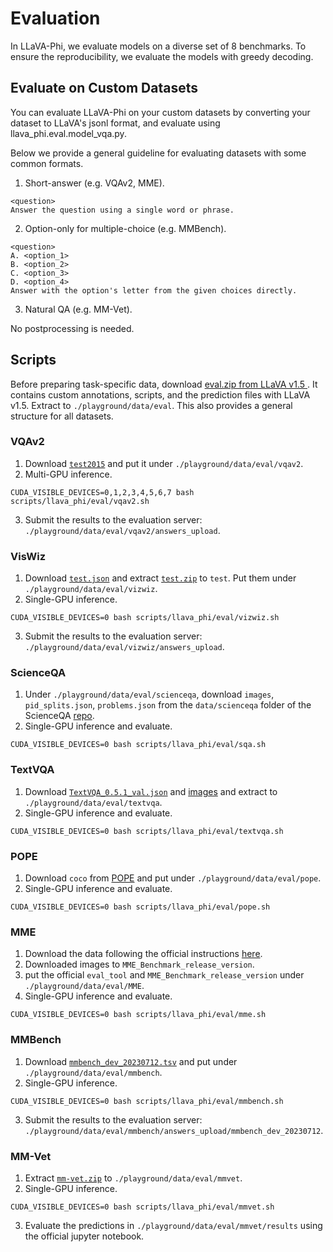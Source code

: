 # Evaluation

In LLaVA-Phi, we evaluate models on a diverse set of 8 benchmarks. To ensure the reproducibility, we evaluate the models with greedy decoding.

## Evaluate on Custom Datasets

You can evaluate LLaVA-Phi on your custom datasets by converting your dataset to LLaVA's jsonl format, and evaluate using llava_phi.eval.model_vqa.py.

Below we provide a general guideline for evaluating datasets with some common formats.

1. Short-answer (e.g. VQAv2, MME).

```
<question>
Answer the question using a single word or phrase.
```

2. Option-only for multiple-choice (e.g. MMBench).

```
<question>
A. <option_1>
B. <option_2>
C. <option_3>
D. <option_4>
Answer with the option's letter from the given choices directly.
```

3. Natural QA (e.g. MM-Vet).

No postprocessing is needed.

## Scripts

Before preparing task-specific data, download [eval.zip from LLaVA v1.5 ](https://drive.google.com/file/d/1atZSBBrAX54yYpxtVVW33zFvcnaHeFPy/view?usp=sharing). It contains custom annotations, scripts, and the prediction files with LLaVA v1.5. Extract to `./playground/data/eval`. This also provides a general structure for all datasets.

### VQAv2

1. Download [`test2015`](http://images.cocodataset.org/zips/test2015.zip) and put it under `./playground/data/eval/vqav2`.
2. Multi-GPU inference.
```Shell
CUDA_VISIBLE_DEVICES=0,1,2,3,4,5,6,7 bash scripts/llava_phi/eval/vqav2.sh
```
3. Submit the results to the evaluation server: `./playground/data/eval/vqav2/answers_upload`.

### VisWiz

1. Download [`test.json`](https://vizwiz.cs.colorado.edu/VizWiz_final/vqa_data/Annotations.zip) and extract [`test.zip`](https://vizwiz.cs.colorado.edu/VizWiz_final/images/test.zip) to `test`. Put them under `./playground/data/eval/vizwiz`.
2. Single-GPU inference.
```Shell
CUDA_VISIBLE_DEVICES=0 bash scripts/llava_phi/eval/vizwiz.sh
```
3. Submit the results to the evaluation server: `./playground/data/eval/vizwiz/answers_upload`.

### ScienceQA

1. Under `./playground/data/eval/scienceqa`, download `images`, `pid_splits.json`, `problems.json` from the `data/scienceqa` folder of the ScienceQA [repo](https://github.com/lupantech/ScienceQA).
2. Single-GPU inference and evaluate.
```Shell
CUDA_VISIBLE_DEVICES=0 bash scripts/llava_phi/eval/sqa.sh
```

### TextVQA

1. Download [`TextVQA_0.5.1_val.json`](https://dl.fbaipublicfiles.com/textvqa/data/TextVQA_0.5.1_val.json) and [images](https://dl.fbaipublicfiles.com/textvqa/images/train_val_images.zip) and extract to `./playground/data/eval/textvqa`.
2. Single-GPU inference and evaluate.
```Shell
CUDA_VISIBLE_DEVICES=0 bash scripts/llava_phi/eval/textvqa.sh
```

### POPE

1. Download `coco` from [POPE](https://github.com/AoiDragon/POPE/tree/e3e39262c85a6a83f26cf5094022a782cb0df58d/output/coco) and put under `./playground/data/eval/pope`.
2. Single-GPU inference and evaluate.
```Shell
CUDA_VISIBLE_DEVICES=0 bash scripts/llava_phi/eval/pope.sh
```

### MME

1. Download the data following the official instructions [here](https://github.com/BradyFU/Awesome-Multimodal-Large-Language-Models/tree/Evaluation).
2. Downloaded images to `MME_Benchmark_release_version`.
3. put the official `eval_tool` and `MME_Benchmark_release_version` under `./playground/data/eval/MME`.
4. Single-GPU inference and evaluate.
```Shell
CUDA_VISIBLE_DEVICES=0 bash scripts/llava_phi/eval/mme.sh
```

### MMBench

1. Download [`mmbench_dev_20230712.tsv`](https://download.openmmlab.com/mmclassification/datasets/mmbench/mmbench_dev_20230712.tsv) and put under `./playground/data/eval/mmbench`.
2. Single-GPU inference.
```Shell
CUDA_VISIBLE_DEVICES=0 bash scripts/llava_phi/eval/mmbench.sh
```
3. Submit the results to the evaluation server: `./playground/data/eval/mmbench/answers_upload/mmbench_dev_20230712`.


### MM-Vet

1. Extract [`mm-vet.zip`](https://github.com/yuweihao/MM-Vet/releases/download/v1/mm-vet.zip) to `./playground/data/eval/mmvet`.
2. Single-GPU inference.
```Shell
CUDA_VISIBLE_DEVICES=0 bash scripts/llava_phi/eval/mmvet.sh
```
3. Evaluate the predictions in `./playground/data/eval/mmvet/results` using the official jupyter notebook.
